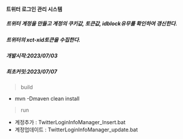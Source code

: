 #### 트위터 로그인 관리 시스템
##### 트위터 계정을 만들고 계정의 쿠키값, 토큰값, idblock유무를 확인하여 갱신한다.
##### 트위터의 xct-xid토큰을 수집한다.
##### 개발시작:2023/07/03
##### 최초커밋:2023/07/07

> build
- mvn -Dmaven clean install
> run
- 계정추가 : TwitterLoginInfoManager_Insert.bat
- 계정업데이트 : TwitterLoginInfoManager_update.bat
